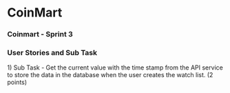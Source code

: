 # CoinMart
<h3>Coinmart - Sprint 3</h3>
<h3>User Stories and Sub Task</h3>
<p>1) Sub Task - Get the current value with the time stamp from the API service to store the data in the database when the user creates the watch list. (2 points) </p>
